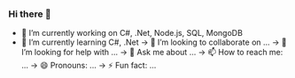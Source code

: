 ### Hi there 👋



<!--
**eiscan/eiscan** is a ✨ _special_ ✨ repository because its `README.md` (this file) appears on your GitHub profile.

Here are some ideas to get you started:
-->
- 🔭 I’m currently working on C#, .Net, Node.js, SQL, MongoDB
- 🌱 I’m currently learning C#, .Net
-> 👯 I’m looking to collaborate on ...
-> 🤔 I’m looking for help with ...
-> 💬 Ask me about ...
-> 📫 How to reach me: ... 
-> 😄 Pronouns: ...
-> ⚡ Fun fact: ...

